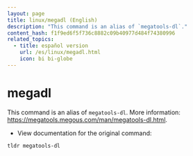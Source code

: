 ```yaml
---
layout: page
title: linux/megadl (English)
description: "This command is an alias of `megatools-dl`."
content_hash: f1f9ed6f5f736c8882c09b40977d484f74380996
related_topics:
  - title: español version
    url: /es/linux/megadl.html
    icon: bi bi-globe
---
```

# megadl

This command is an alias of `megatools-dl`.
More information: <https://megatools.megous.com/man/megatools-dl.html>.

- View documentation for the original command:

`tldr megatools-dl`

